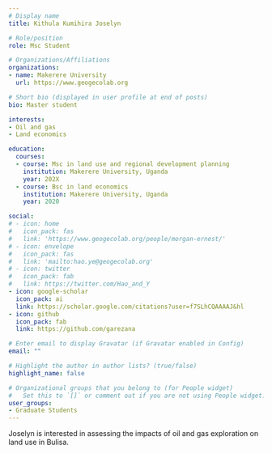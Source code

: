 ```yaml
---
# Display name
title: Kithula Kumihira Joselyn

# Role/position
role: Msc Student

# Organizations/Affiliations
organizations:
- name: Makerere University 
  url: https://www.geogecolab.org

# Short bio (displayed in user profile at end of posts)
bio: Master student

interests:
- Oil and gas
- Land economics

education:
  courses:
  - course: Msc in land use and regional development planning
    institution: Makerere University, Uganda
    year: 202X
  - course: Bsc in land economics
    institution: Makerere University, Uganda
    year: 2020

social:
# - icon: home
#   icon_pack: fas
#   link: 'https://www.geogecolab.org/people/morgan-ernest/'
# - icon: envelope
#   icon_pack: fas
#   link: 'mailto:hao.ye@geogecolab.org'
# - icon: twitter
#   icon_pack: fab
#   link: https://twitter.com/Hao_and_Y
- icon: google-scholar
  icon_pack: ai
  link: https://scholar.google.com/citations?user=f7SLhCQAAAAJ&hl
- icon: github
  icon_pack: fab
  link: https://github.com/garezana

# Enter email to display Gravatar (if Gravatar enabled in Config)
email: ""

# Highlight the author in author lists? (true/false)
highlight_name: false

# Organizational groups that you belong to (for People widget)
#   Set this to `[]` or comment out if you are not using People widget.
user_groups:
- Graduate Students
---
```


Joselyn is interested in assessing the impacts of oil and gas exploration on land use in Bulisa.
